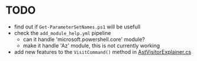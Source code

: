 # TODO

- find out if `Get-ParameterSetNames.ps1` will be usefull
- check the `add_module_help.yml` pipeline 
    - can it handle 'microsoft.powershell.core' module?
    - make it handle 'Az' module, this is not currently working
- add new features to the `VisitCommand()` method in [AstVisitorExplainer.cs](/workspace/explainpowershell.analysisservice/AstVisitorExplainer.cs)
